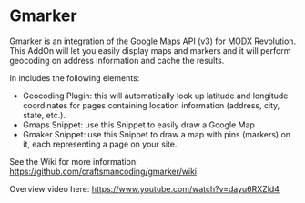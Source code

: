 Gmarker
=====

Gmarker is an integration of the Google Maps API (v3) for MODX Revolution. This AddOn will let you easily display maps and markers and it will perform geocoding on address information and cache the results.

In includes the following elements:

* Geocoding Plugin: this will automatically look up latitude and longitude coordinates for pages containing location information (address, city, state, etc.).
* Gmaps Snippet: use this Snippet to easily draw a Google Map
* Gmaker Snippet: use this Snippet to draw a map with pins (markers) on it, each representing a page on your site.

See the Wiki for more information: https://github.com/craftsmancoding/gmarker/wiki

Overview video here: https://www.youtube.com/watch?v=dayu6RXZld4